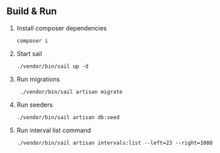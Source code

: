 ## Build & Run

1. Install composer dependencies
   ```shell
   composer i
   ```
2. Start sail
    ```shell
    ./vendor/bin/sail up -d
    ```
3. Run migrations
   ```shell
    ./vendor/bin/sail artisan migrate
   ```
4. Run seeders
    ```shell
    ./vendor/bin/sail artisan db:seed
    ```
5. Run interval list command
    ```shell
    ./vendor/bin/sail artisan intervals:list --left=23 --right=1000
    ```

